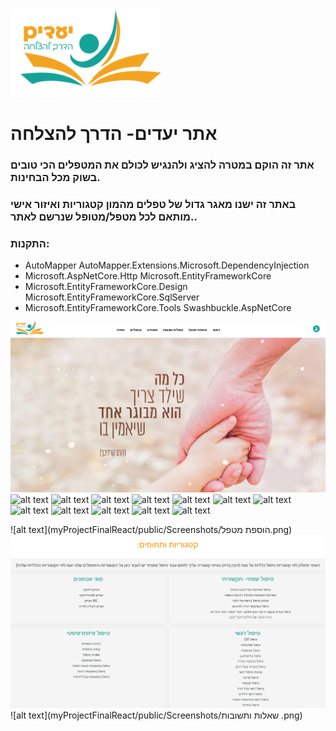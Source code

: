 ![alt text](myProjectFinalReact/public/Screenshots/logo.png)
# אתר יעדים- הדרך להצלחה
### אתר זה הוקם במטרה להציג ולהנגיש לכולם את המטפלים הכי טובים בשוק מכל הבחינות.
### באתר זה ישנו מאגר גדול של טפלים מהמון קטגוריות ואיזור אישי מותאם לכל מטפל/מטופל שנרשם לאתר..
### התקנות: 
- AutoMapper AutoMapper.Extensions.Microsoft.DependencyInjection 
- Microsoft.AspNetCore.Http Microsoft.EntityFrameworkCore
- Microsoft.EntityFrameworkCore.Design Microsoft.EntityFrameworkCore.SqlServer 
- Microsoft.EntityFrameworkCore.Tools Swashbuckle.AspNetCore   

![alt text](myProjectFinalReact/public/Screenshots/home.png)
![alt text](myProjectFinalReact/public/Screenshots/image(10).png)
![alt text](myProjectFinalReact/public/Screenshots/image(11).png)
![alt text](myProjectFinalReact/public/Screenshots/image(13).png)
![alt text](myProjectFinalReact/public/Screenshots/image(14).png)
![alt text](myProjectFinalReact/public/Screenshots/image(15).png)
![alt text](myProjectFinalReact/public/Screenshots/image(16).png)
![alt text](myProjectFinalReact/public/Screenshots/image(17).png)
![alt text](myProjectFinalReact/public/Screenshots/image(18).png)
![alt text](myProjectFinalReact/public/Screenshots/image(6).png)
![alt text](myProjectFinalReact/public/Screenshots/image(7).png)
![alt text](myProjectFinalReact/public/Screenshots/image(8).png)
![alt text](myProjectFinalReact/public/Screenshots/image(9).png)

![alt text](myProjectFinalReact/public/Screenshots/הוספת מטפל.png)
![alt text](myProjectFinalReact/public/Screenshots/קטגוריות.png)
![alt text](myProjectFinalReact/public/Screenshots/שאלות ותשובות .png)

